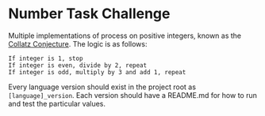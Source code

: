 # Number Task Challenge

Multiple implementations of process on positive integers, known as the [Collatz Conjecture](https://en.wikipedia.org/wiki/Collatz_conjecture). The logic is as follows:

    If integer is 1, stop
    If integer is even, divide by 2, repeat
    If integer is odd, multiply by 3 and add 1, repeat

Every language version should exist in the project root as `[language]_version`. Each version should have a README.md for how to run and test the particular values.
